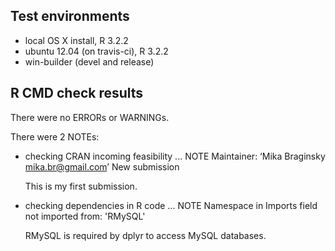 ## Test environments
* local OS X install, R 3.2.2
* ubuntu 12.04 (on travis-ci), R 3.2.2
* win-builder (devel and release)

## R CMD check results
There were no ERRORs or WARNINGs.

There were 2 NOTEs:

* checking CRAN incoming feasibility ... NOTE
  Maintainer: ‘Mika Braginsky <mika.br@gmail.com>’
  New submission

  This is my first submission.

* checking dependencies in R code ... NOTE
  Namespace in Imports field not imported from: 'RMySQL'

  RMySQL is required by dplyr to access MySQL databases.
